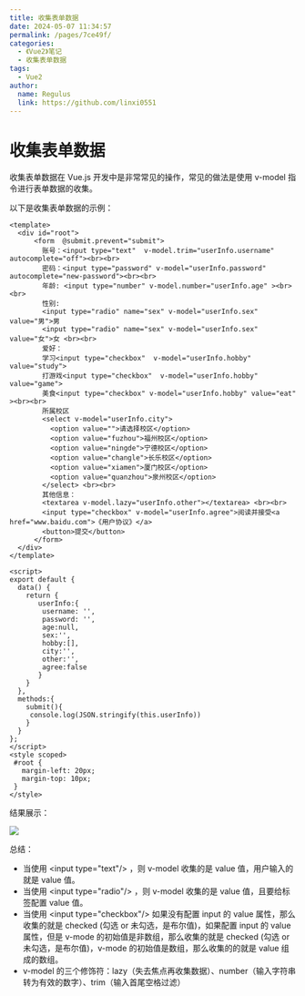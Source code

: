 ```yaml
---
title: 收集表单数据
date: 2024-05-07 11:34:57
permalink: /pages/7ce49f/
categories:
  - 《Vue2》笔记
  - 收集表单数据
tags:
  - Vue2
author: 
  name: Regulus
  link: https://github.com/linxi0551
---
```


# 收集表单数据
收集表单数据在 Vue.js 开发中是非常常见的操作，常见的做法是使用  v-model  指令进行表单数据的收集。

以下是收集表单数据的示例：
```vue
<template>
  <div id="root">
      <form  @submit.prevent="submit">
        账号：<input type="text"  v-model.trim="userInfo.username"  autocomplete="off"><br><br>
        密码：<input type="password" v-model="userInfo.password" autocomplete="new-password"><br><br>
        年龄: <input type="number" v-model.number="userInfo.age" ><br><br>
        性别: 
        <input type="radio" name="sex" v-model="userInfo.sex" value="男">男
        <input type="radio" name="sex" v-model="userInfo.sex" value="女">女 <br><br>
        爱好：
        学习<input type="checkbox"  v-model="userInfo.hobby" value="study">
        打游戏<input type="checkbox"  v-model="userInfo.hobby" value="game">
        美食<input type="checkbox" v-model="userInfo.hobby" value="eat" ><br><br>
        所属校区
        <select v-model="userInfo.city">
          <option value="">请选择校区</option>
          <option value="fuzhou">福州校区</option>
          <option value="ningde">宁德校区</option>
          <option value="changle">长乐校区</option>
          <option value="xiamen">厦门校区</option>
          <option value="quanzhou">泉州校区</option>
        </select> <br><br>
        其他信息：
        <textarea v-model.lazy="userInfo.other"></textarea> <br><br>
        <input type="checkbox" v-model="userInfo.agree">阅读并接受<a href="www.baidu.com">《用户协议》</a>
        <button>提交</button>
      </form>
  </div>
</template>

<script>
export default {
  data() {
    return {
       userInfo:{
        username: '',
        password: '',
        age:null,
        sex:'',
        hobby:[],
        city:'',
        other:'',
        agree:false
       }
    }
  },
  methods:{
    submit(){
     console.log(JSON.stringify(this.userInfo))
    }
  }
};
</script>
<style scoped>
 #root {
   margin-left: 20px;
   margin-top: 10px;
 }
</style>
```
结果展示：

![](https://cdn.nlark.com/yuque/0/2024/png/40965929/1713753067491-35e3aad8-fdb7-45fb-b22d-07fd2914fceb.png)

总结：

- 当使用 &lt;input type="text"/>  ，则  v-model  收集的是 value 值，用户输入的就是 value 值。
- 当使用 &lt;input type="radio"/>  ，则  v-model  收集的是 value 值，且要给标签配置 value 值。
- 当使用 &lt;input type="checkbox"/>  如果没有配置 input 的 value 属性，那么收集的就是 checked (勾选 or 未勾选，是布尔值)，如果配置 input 的 value 属性，但是 v-mode 的初始值是非数组，那么收集的就是 checked (勾选 or 未勾选，是布尔值)，v-mode 的初始值是数组，那么收集的的就是 value 组成的数组。
-  v-model  的三个修饰符：lazy（失去焦点再收集数据）、number（输入字符串转为有效的数字）、trim（输入首尾空格过滤）
